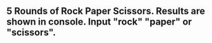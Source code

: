 <h2> 5 Rounds of Rock Paper Scissors. Results are shown in console. Input "rock" "paper" or "scissors".</h2>
